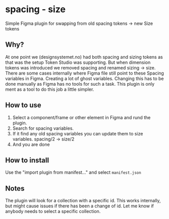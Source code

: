 # spacing - size

Simple Figma plugin for swapping from old spacing tokens -> new Size tokens

## Why? 

At one point we (designsystemet.no) had both spacing and sizing tokens as that was the setup Token Studio was supporting. But when dimension tokens was introduced we removed spacing and renamed sizing -> size. There are some cases internally where Figma file still point to these Spacing variables in Figma. Creating a lot of ghost variables. Changing this has to be done manually as Figma has no tools for such a task. This plugin is only ment as a tool to do this job a little simpler. 

## How to use
1. Select a component/frame or other element in Figma and rund the plugin.
2. Search for spacing variables. 
3. If it find any old spacing variables you can update them to size variables. spacing/2 -> size/2
4. And you are done

## How to install
Use the "import plugin from manifest..." and select `manifest.json`

## Notes
The plugin will look for a collection with a specific id. This works internally, but might cause issues if there has been a change of id. Let me know if anybody needs to select a specific collection.  
